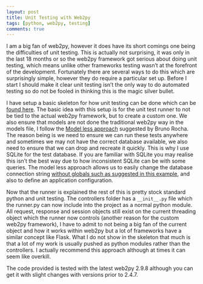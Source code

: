 ```yaml
---
layout: post
title: Unit Testing with Web2py
tags: [python, web2py, testing]
comments: true
---
```


I am a big fan of web2py, however it does have its short comings one being the difficulties of unit testing. This is actually not surprising, it was only in the last 18 months or so the web2py framework got serious about doing unit testing, which means unlike other frameworks testing wasn’t at the forefront of the development. Fortunately there are several ways to do this which are surprisingly simple, however they do require a particular set up. Before I start I should make it clear unit testing isn’t the only way to do automated testing so do not be fooled in thinking this is the magic silver bullet.

I have setup a basic skeleton for how unit testing can be done which can be [found here](https://github.com/pmcilwaine/web2py_unit_test). The basic idea with this setup is for the unit test runner to not be tied to the actual web2py framework, but to create a custom one. We also ensure that models are not done the traditional web2py way in the models file, I follow the [Model less approach](http://www.web2pyslices.com/slice/show/1479/model-less-apps-using-data-models-and-modules-in-web2py) suggested by Bruno Rocha. The reason being is we need to ensure we can run these tests anywhere and sometimes we may not have the correct database available, we also need to ensure that we can drop and recreate it quickly. This is why I use SQLite for the test database. If you are familiar with SQLite you may realise this isn’t the best way due to how inconsistent SQLite can be with some queries. The model less approach allows us to easily change the database connection string [without globals such as suggested in this example](http://www.web2py.com/AlterEgo/default/show/260), and also to define an application configuration.

Now that the runner is explained the rest of this is pretty stock standard python and unit testing. The controllers folder has a `__init__.py` file which the runner.py can now include into the project as a normal python module. All request, response and session objects still exist on the current threading object which the runner now controls (another reason for the custom web2py framework), I have to admit to not being a big fan of the current object and how it works within web2py but a lot of frameworks have a similar concept like Flask. What I do not show in the skeleton that much is that a lot of my work is usually pushed as python modules rather than the controllers. I actually recommend this approach although at times it can seem like overkill.

The code provided is tested with the latest web2py 2.9.8 although you can get it with slight changes with versions prior to 2.4.7.
